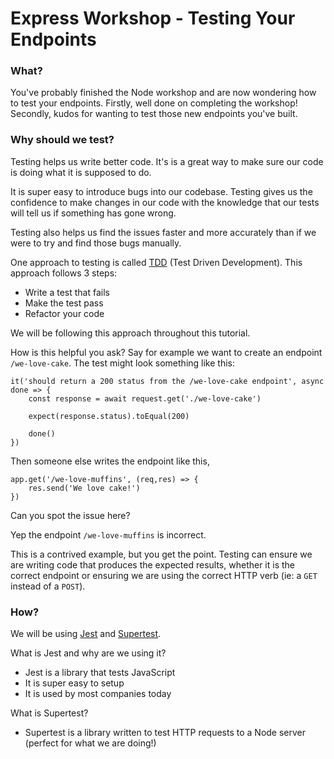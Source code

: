 # Express Workshop - Testing Your Endpoints

### What?
You've probably finished the Node workshop and are now wondering how to test your endpoints. Firstly, well done on completing the workshop! Secondly, kudos for wanting to test those new endpoints you've built.

### Why should we test?
Testing helps us write better code. It's is a great way to make sure our code is doing what it is supposed to do.

It is super easy to introduce bugs into our codebase. Testing gives us the confidence to make changes in our code with the knowledge that our tests will tell us if something has gone wrong.

Testing also helps us find the issues faster and more accurately than if we were to try and find those bugs manually.

One approach to testing is called [TDD](https://medium.com/javascript-scene/testing-software-what-is-tdd-459b2145405c) (Test Driven Development). This approach follows 3 steps:
- Write a test that fails
- Make the test pass
- Refactor your code

We will be following this approach throughout this tutorial.

How is this helpful you ask? Say for example we want to create an endpoint `/we-love-cake`. The test might look something like this:

```
it('should return a 200 status from the /we-love-cake endpoint', async done => {
    const response = await request.get('./we-love-cake')
    
    expect(response.status).toEqual(200)

    done()
})
```

Then someone else writes the endpoint like this,

```
app.get('/we-love-muffins', (req,res) => {
    res.send('We love cake!')
})
```

Can you spot the issue here?

Yep the endpoint `/we-love-muffins` is incorrect.

This is a contrived example, but you get the point. Testing can ensure we are writing code that produces the expected results, whether it is the correct endpoint or ensuring we are using the correct HTTP verb (ie: a `GET` instead of a `POST`).


### How?
We will be using [Jest](https://jestjs.io/docs/en/getting-started.html) and [Supertest](https://www.npmjs.com/package/supertest).

What is Jest and why are we using it? 
- Jest is a library that tests JavaScript
- It is super easy to setup
- It is used by most companies today

What is Supertest?
- Supertest is a library written to test HTTP requests to a Node server (perfect for what we are doing!)